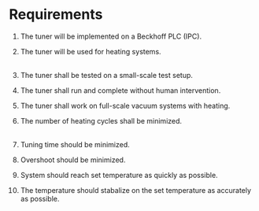 # Requirements

1. The tuner will be implemented on a Beckhoff PLC (IPC).
2. The tuner will be used for heating systems.<br><br>

3. The tuner shall be tested on a small-scale test setup.
4. The tuner shall run and complete without human intervention.
5. The tuner shall work on full-scale vacuum systems with heating.
6. The number of heating cycles shall be minimized.<br><br>

7. Tuning time should be minimized.
8. Overshoot should be minimized.
9. System should reach set temperature as quickly as possible.
10. The temperature should stabalize on the set temperature as accurately as possible.